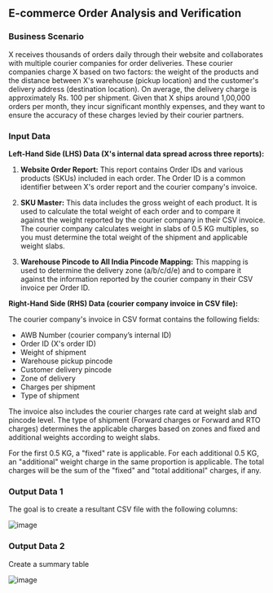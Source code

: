 ## E-commerce Order Analysis and Verification

### Business Scenario

X receives thousands of orders daily through their website and collaborates with multiple courier companies for order deliveries. These courier companies charge X based on two factors: the weight of the products and the distance between X's warehouse (pickup location) and the customer's delivery address (destination location). On average, the delivery charge is approximately Rs. 100 per shipment. Given that X ships around 1,00,000 orders per month, they incur significant monthly expenses, and they want to ensure the accuracy of these charges levied by their courier partners.

### Input Data

**Left-Hand Side (LHS) Data (X's internal data spread across three reports):**

1. **Website Order Report:** This report contains Order IDs and various products (SKUs) included in each order. The Order ID is a common identifier between X's order report and the courier company's invoice.

2. **SKU Master:** This data includes the gross weight of each product. It is used to calculate the total weight of each order and to compare it against the weight reported by the courier company in their CSV invoice. The courier company calculates weight in slabs of 0.5 KG multiples, so you must determine the total weight of the shipment and applicable weight slabs.

3. **Warehouse Pincode to All India Pincode Mapping:** This mapping is used to determine the delivery zone (a/b/c/d/e) and to compare it against the information reported by the courier company in their CSV invoice per Order ID.

**Right-Hand Side (RHS) Data (courier company invoice in CSV file):**

The courier company's invoice in CSV format contains the following fields:

- AWB Number (courier company’s internal ID)
- Order ID (X's order ID)
- Weight of shipment
- Warehouse pickup pincode
- Customer delivery pincode
- Zone of delivery
- Charges per shipment
- Type of shipment

The invoice also includes the courier charges rate card at weight slab and pincode level. The type of shipment (Forward charges or Forward and RTO charges) determines the applicable charges based on zones and fixed and additional weights according to weight slabs.

For the first 0.5 KG, a "fixed" rate is applicable. For each additional 0.5 KG, an "additional" weight charge in the same proportion is applicable. The total charges will be the sum of the "fixed" and "total additional" charges, if any.

### Output Data 1

The goal is to create a resultant CSV file with the following columns:

![image](https://github.com/Nasir151/Microsoft-Excel-Projects/assets/94509995/fa812f0e-61e4-41f1-aac2-e1c850f4ceb5)

### Output Data 2
Create a summary table

![image](https://github.com/Nasir151/Microsoft-Excel-Projects/assets/94509995/c821f9c1-80f2-4d43-b936-94b2c14e839b)

